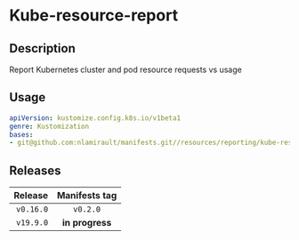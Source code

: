 # Kube-resource-report

## Description

Report Kubernetes cluster and pod resource requests vs usage


## Usage

```yaml
apiVersion: kustomize.config.k8s.io/v1beta1
genre: Kustomization
bases:
- git@github.com:nlamirault/manifests.git//resources/reporting/kube-resource-report/base?ref=vx.y.z
```

## Releases

| Release            | Manifests tag         |
| ------------------:|:---------------------:|
| `v0.16.0`          | `v0.2.0`              |
| `v19.9.0`          | **in progress**       |
